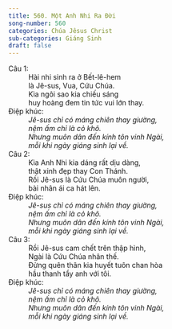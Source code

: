```yaml
---
title: 560. Một Anh Nhi Ra Đời
song-number: 560
categories: Chúa Jêsus Christ
sub-categories: Giáng Sinh
draft: false
---
```

<dl><dt>Câu 1:</dt><dd data-verse="1">Hài nhi sinh ra ở Bết-lê-hem <br/>là Jê-sus, Vua, Cứu Chúa. <br/>Kìa ngôi sao kia chiếu sáng <br/>huy hoàng đem tin tức vui lớn thay. </dd><dt>Điệp khúc:</dt><dd data-chorus="1"><em>Jê-sus chỉ có máng chiên thay giường, <br/>nệm ấm chỉ là cỏ khô. <br/>Nhưng muôn dân đến kính tôn vinh Ngài, <br/>mỗi khi ngày giáng sinh lại về. </em></dd><dt>Câu 2:</dt><dd data-verse="2">Kìa Anh Nhi kia dáng rất dịu dàng, <br/>thật xinh đẹp thay Con Thánh. <br/>Rồi Jê-sus là Cứu Chúa muôn người, <br/>bài nhân ái ca hát lên. </dd><dt>Điệp khúc:</dt><dd data-chorus="1"><em>Jê-sus chỉ có máng chiên thay giường, <br/>nệm ấm chỉ là cỏ khô. <br/>Nhưng muôn dân đến kính tôn vinh Ngài, <br/>mỗi khi ngày giáng sinh lại về. </em></dd><dt>Câu 3:</dt><dd data-verse="3">Rồi Jê-sus cam chết trên thập hình, <br/>Ngài là Cứu Chúa nhân thế. <br/>Đừng quên thân kia huyết tuôn chan hòa <br/>hầu thanh tẩy anh với tôi. </dd><dt>Điệp khúc:</dt><dd data-chorus="1"><em>Jê-sus chỉ có máng chiên thay giường, <br/>nệm ấm chỉ là cỏ khô. <br/>Nhưng muôn dân đến kính tôn vinh Ngài, <br/>mỗi khi ngày giáng sinh lại về. </em></dd></dl>